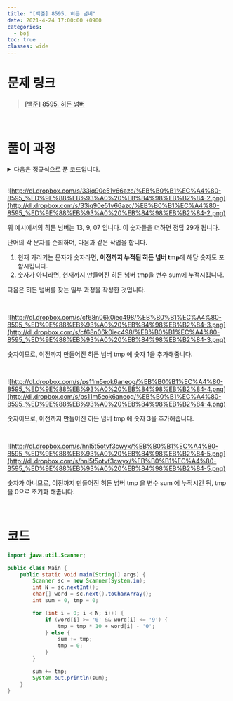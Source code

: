 ```yaml
---
title: "[백준] 8595. 히든 넘버"
date: 2021-4-24 17:00:00 +0900
categories:
  - boj
toc: true
classes: wide
---
```


# 문제 링크

> [[백준] 8595. 히든 넘버](https://www.acmicpc.net/problem/8595)

<br>

# 풀이 과정

<details>
<summary>다음은 정규식으로 푼 코드입니다.</summary>
<div markdown="1">

<br>

Pattern 과 Matcher 를 사용했습니다.

<br>

```java
Pattern pattern = Pattern.compile("([\\d]+)[a-zA-Z]+([\\d]+)");
```

히든 넘버 사이에는 적어도 하나 이상의 문자가 있어야 하므로 위와 같이 패턴을 작성했습니다.

<br>

```java
while (matcher.find(idx)) {
    if (first) {
        sum += Integer.parseInt(matcher.group(1));
        first = false;
    }

    sum += Integer.parseInt(matcher.group(2));
    idx = matcher.end() - 1;
}
```

첫 매칭과 나머지 매칭으로 구분했습니다. 처음 매칭에선 매칭된 두 히든 넘버를 모두 더해준 뒤, 나머지 매칭에서는 뒤의 히든 넘버만 누적해줬습니다.

<br>

```java
import java.util.Scanner;
import java.util.regex.Matcher;
import java.util.regex.Pattern;

public class Main {
    public static void main(String[] args) {
        Scanner sc = new Scanner(System.in);
        int N = sc.nextInt();
        String word = sc.next();
        long sum = 0;

        Pattern pattern = Pattern.compile("([\\d]+)[a-zA-Z]+([\\d]+)");
        Matcher matcher = pattern.matcher(word);
        int idx = 0;
        boolean first = true;

        while (matcher.find(idx)) {
            if (first) {
                sum += Integer.parseInt(matcher.group(1));
                first = false;
            }

            sum += Integer.parseInt(matcher.group(2));
            idx = matcher.end() - 1;
        }

        System.out.println(sum);
    }
}
```

<br>

![http://dl.dropbox.com/s/177gjmpjxkfnr2i/%EB%B0%B1%EC%A4%80-8595_%ED%9E%88%EB%93%A0%20%EB%84%98%EB%B2%84-1.png](http://dl.dropbox.com/s/177gjmpjxkfnr2i/%EB%B0%B1%EC%A4%80-8595_%ED%9E%88%EB%93%A0%20%EB%84%98%EB%B2%84-1.png)

정규식 패턴에 매칭되는 문자열을 매번 검색하다 보니, 아래 작성한 코드보다 5배 시간이 더 오래 걸리는 모습을 확인할 수 있습니다.

</div>
</details>

<br>

![http://dl.dropbox.com/s/33iq90e51v66azc/%EB%B0%B1%EC%A4%80-8595_%ED%9E%88%EB%93%A0%20%EB%84%98%EB%B2%84-2.png](http://dl.dropbox.com/s/33iq90e51v66azc/%EB%B0%B1%EC%A4%80-8595_%ED%9E%88%EB%93%A0%20%EB%84%98%EB%B2%84-2.png)

위 예시에서의 히든 넘버는 13, 9, 07 입니다. 이 숫자들을 더하면 정답 29가 됩니다.

단어의 각 문자를 순회하며, 다음과 같은 작업을 합니다.

1. 현재 가리키는 문자가 숫자라면, **이전까지 누적된 히든 넘버 tmp**에 해당 숫자도 포함시킵니다.
2. 숫자가 아니라면, 현재까지 만들어진 히든 넘버 tmp을 변수 sum에 누적시킵니다.

다음은 히든 넘버를 찾는 일부 과정을 작성한 것입니다.

<br>

![http://dl.dropbox.com/s/cf68n06k0iec498/%EB%B0%B1%EC%A4%80-8595_%ED%9E%88%EB%93%A0%20%EB%84%98%EB%B2%84-3.png](http://dl.dropbox.com/s/cf68n06k0iec498/%EB%B0%B1%EC%A4%80-8595_%ED%9E%88%EB%93%A0%20%EB%84%98%EB%B2%84-3.png)

숫자이므로, 이전까지 만들어진 히든 넘버 tmp 에  숫자 1을 추가해줍니다.

<br>

![http://dl.dropbox.com/s/ps11m5eok6aneog/%EB%B0%B1%EC%A4%80-8595_%ED%9E%88%EB%93%A0%20%EB%84%98%EB%B2%84-4.png](http://dl.dropbox.com/s/ps11m5eok6aneog/%EB%B0%B1%EC%A4%80-8595_%ED%9E%88%EB%93%A0%20%EB%84%98%EB%B2%84-4.png)

숫자이므로, 이전까지 만들어진 히든 넘버 tmp 에 숫자 3을 추가해줍니다.

<br>

![http://dl.dropbox.com/s/hnl5t5otvf3cwyx/%EB%B0%B1%EC%A4%80-8595_%ED%9E%88%EB%93%A0%20%EB%84%98%EB%B2%84-5.png](http://dl.dropbox.com/s/hnl5t5otvf3cwyx/%EB%B0%B1%EC%A4%80-8595_%ED%9E%88%EB%93%A0%20%EB%84%98%EB%B2%84-5.png)

숫자가 아니므로, 이전까지 만들어진 히든 넘버 tmp 을 변수 sum 에 누적시킨 뒤, tmp 을 0으로 초기화 해줍니다.

<br>

# 코드

```java
import java.util.Scanner;

public class Main {
    public static void main(String[] args) {
        Scanner sc = new Scanner(System.in);
        int N = sc.nextInt();
        char[] word = sc.next().toCharArray();
        int sum = 0, tmp = 0;

        for (int i = 0; i < N; i++) {
            if (word[i] >= '0' && word[i] <= '9') {
                tmp = tmp * 10 + word[i] - '0';
            } else {
                sum += tmp;
                tmp = 0;
            }
        }

        sum += tmp;
        System.out.println(sum);
    }
}
```